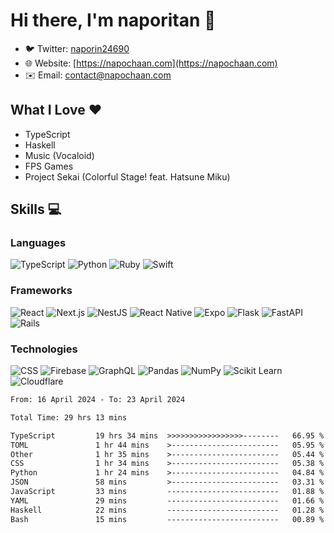 # Hi there, I'm naporitan 👋

- 🐦 Twitter: [naporin24690](https://twitter.com/naporin24690)
- 🌐 Website: [https://napochaan.com](https://napochaan.com)
- ✉️ Email: [contact@napochaan.com](mailto:contact@napochaan.com)

## What I Love ❤️
- TypeScript
- Haskell
- Music (Vocaloid)
- FPS Games
- Project Sekai (Colorful Stage! feat. Hatsune Miku)

## Skills 💻

### Languages

![TypeScript](https://img.shields.io/badge/-TypeScript-3178C6?style=for-the-badge&logo=typescript&logoColor=white)
![Python](https://img.shields.io/badge/-Python-3776AB?style=for-the-badge&logo=python&logoColor=white)
![Ruby](https://img.shields.io/badge/-Ruby-CC342D?style=for-the-badge&logo=ruby&logoColor=white)
![Swift](https://img.shields.io/badge/-Swift-F05138?style=for-the-badge&logo=swift&logoColor=white)

### Frameworks

![React](https://img.shields.io/badge/-React-61DAFB?style=for-the-badge&logo=react&logoColor=black)
![Next.js](https://img.shields.io/badge/-Next.js-black?style=for-the-badge&logo=next.js)
![NestJS](https://img.shields.io/badge/-NestJS-E0234E?style=for-the-badge&logo=nestjs&logoColor=white)
![React Native](https://img.shields.io/badge/-React_Native-61DAFB?style=for-the-badge&logo=react&logoColor=black)
![Expo](https://img.shields.io/badge/-Expo-000020?style=for-the-badge&logo=expo)
![Flask](https://img.shields.io/badge/-Flask-000000?style=for-the-badge&logo=flask&logoColor=white)
![FastAPI](https://img.shields.io/badge/-FastAPI-009688?style=for-the-badge&logo=fastapi&logoColor=white)
![Rails](https://img.shields.io/badge/-Rails-CC0000?style=for-the-badge&logo=ruby-on-rails&logoColor=white)

### Technologies

![CSS](https://img.shields.io/badge/-CSS-1572B6?style=for-the-badge&logo=css3&logoColor=white)
![Firebase](https://img.shields.io/badge/-Firebase-FFCA28?style=for-the-badge&logo=firebase&logoColor=black)
![GraphQL](https://img.shields.io/badge/-GraphQL-E10098?style=for-the-badge&logo=graphql&logoColor=white)
![Pandas](https://img.shields.io/badge/-Pandas-150458?style=for-the-badge&logo=pandas&logoColor=white)
![NumPy](https://img.shields.io/badge/-NumPy-013243?style=for-the-badge&logo=numpy&logoColor=white)
![Scikit Learn](https://img.shields.io/badge/-Scikit_Learn-F7931E?style=for-the-badge&logo=scikit-learn&logoColor=white)
![Cloudflare](https://img.shields.io/badge/-Cloudflare-F38020?style=for-the-badge&logo=cloudflare&logoColor=white)


<!--START_SECTION:waka-->

```txt
From: 16 April 2024 - To: 23 April 2024

Total Time: 29 hrs 13 mins

TypeScript         19 hrs 34 mins  >>>>>>>>>>>>>>>>>--------   66.95 %
TOML               1 hr 44 mins    >------------------------   05.95 %
Other              1 hr 35 mins    >------------------------   05.44 %
CSS                1 hr 34 mins    >------------------------   05.38 %
Python             1 hr 24 mins    >------------------------   04.84 %
JSON               58 mins         >------------------------   03.31 %
JavaScript         33 mins         -------------------------   01.88 %
YAML               29 mins         -------------------------   01.66 %
Haskell            22 mins         -------------------------   01.28 %
Bash               15 mins         -------------------------   00.89 %
```

<!--END_SECTION:waka-->

